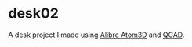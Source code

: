 # desk02
A desk project I made using [Alibre Atom3D](https://www.alibre.com/atom3d/) and [QCAD](https://www.qcad.org/en/).
